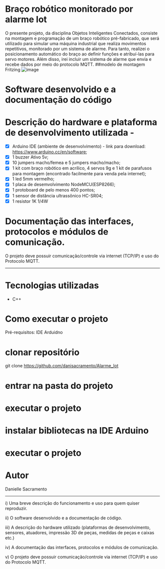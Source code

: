 # Braço robótico monitorado por alarme Iot 
O presente projeto, da disciplina Objetos Inteligentes Conectados, consiste na montagem e programação de um braço robótico pré-fabricado, que será utilizado para simular uma máquina industrial que realiza movimentos repetitivos, monitorado por um sistema de alarme. Para tanto, realizei o posicionamento automático do braço ao definir funções e atribuí-las para servo motores. Além disso, irei incluir um sistema de alarme que envia e recebe dados por meio do protocolo MQTT. 
##modelo de montagem Fritzing
![image](https://user-images.githubusercontent.com/57760392/202878216-be96d332-ce7f-4495-ad93-3b25705fe681.png)

# Software desenvolvido e a documentação do código

# Descrição do hardware e plataforma de desenvolvimento utilizada - 
- [X] Arduino IDE (ambiente de desenvolvimento) - link para download: https://www.arduino.cc/en/software;
- [X] 1 buzzer Ativo 5v;
- [X] 10 jumpers macho/femea e 5 jumpers macho/macho;
- [X] 1 kit com braço robótico em acrílico, 4 servos 9g e 1 kit de parafusos para montagem (encontrado facilmente para venda pela internet);
- [X] 1 led 5mm vermelho;
- [X] 1 placa de desemvolvimento NodeMCU(ESP8266);
- [X] 1 protoboard de pelo menos 400 pontos;
- [X] 1 sensor de distância ultrassônico HC-SR04;
- [X] 1 resistor 1K 1/4W

# Documentação das interfaces, protocolos e módulos de comunicação.

 O projeto deve possuir comunicação/controle via internet (TCP/IP) e uso do Protocolo MQTT.

---------------------------------------------------

# Tecnologias utilizadas
- C++

# Como executar o projeto

Pré-requisitos: IDE Arduidno

# clonar repositório
git clone https://github.com/danisacramento/Alarme_Iot

# entrar na pasta do projeto 

# executar o projeto

# instalar bibliotecas na IDE Arduino


# executar o projeto

# Autor

Danielle Sacramento


-------------
i)         Uma breve descrição do funcionamento e uso para quem quiser reproduzir.

ii)       O software desenvolvido e a documentação de código.

iii)      A descrição do hardware utilizado (plataformas de desenvolvimento, sensores, atuadores, impressão 3D de peças, medidas de peças e caixas etc.)

iv)      A documentação das interfaces, protocolos e módulos de comunicação.

v)       O projeto deve possuir comunicação/controle via internet (TCP/IP) e uso do Protocolo MQTT.
